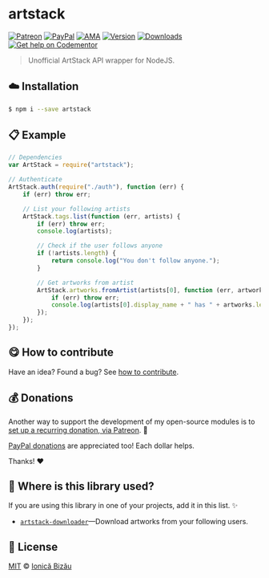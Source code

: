 
# artstack

 [![Patreon](https://img.shields.io/badge/Support%20me%20on-Patreon-%23e6461a.svg)][patreon] [![PayPal](https://img.shields.io/badge/%24-paypal-f39c12.svg)][paypal-donations] [![AMA](https://img.shields.io/badge/ask%20me-anything-1abc9c.svg)](https://github.com/IonicaBizau/ama) [![Version](https://img.shields.io/npm/v/artstack.svg)](https://www.npmjs.com/package/artstack) [![Downloads](https://img.shields.io/npm/dt/artstack.svg)](https://www.npmjs.com/package/artstack) [![Get help on Codementor](https://cdn.codementor.io/badges/get_help_github.svg)](https://www.codementor.io/johnnyb?utm_source=github&utm_medium=button&utm_term=johnnyb&utm_campaign=github)

> Unofficial ArtStack API wrapper for NodeJS.

## :cloud: Installation

```sh
$ npm i --save artstack
```


## :clipboard: Example



```js
// Dependencies
var ArtStack = require("artstack");

// Authenticate
ArtStack.auth(require("./auth"), function (err) {
    if (err) throw err;

    // List your following artists
    ArtStack.tags.list(function (err, artists) {
        if (err) throw err;
        console.log(artists);

        // Check if the user follows anyone
        if (!artists.length) {
            return console.log("You don't follow anyone.");
        }

        // Get artworks from artist
        ArtStack.artworks.fromArtist(artists[0], function (err, artworks) {
            if (err) throw err;
            console.log(artists[0].display_name + " has " + artworks.length + " artworks.");
        });
    });
});
```

## :yum: How to contribute
Have an idea? Found a bug? See [how to contribute][contributing].


## :moneybag: Donations

Another way to support the development of my open-source modules is
to [set up a recurring donation, via Patreon][patreon]. :rocket:

[PayPal donations][paypal-donations] are appreciated too! Each dollar helps.

Thanks! :heart:

## :dizzy: Where is this library used?
If you are using this library in one of your projects, add it in this list. :sparkles:


 - [`artstack-downloader`](https://github.com/IonicaBizau/artstack-downloader)—Download artworks from your following users.

## :scroll: License

[MIT][license] © [Ionică Bizău][website]

[patreon]: https://www.patreon.com/ionicabizau
[paypal-donations]: https://www.paypal.com/cgi-bin/webscr?cmd=_s-xclick&hosted_button_id=RVXDDLKKLQRJW
[donate-now]: http://i.imgur.com/6cMbHOC.png

[license]: http://showalicense.com/?fullname=Ionic%C4%83%20Biz%C4%83u%20%3Cbizauionica%40gmail.com%3E%20(http%3A%2F%2Fionicabizau.net)&year=2014#license-mit
[website]: http://ionicabizau.net
[contributing]: /CONTRIBUTING.md
[docs]: /DOCUMENTATION.md
